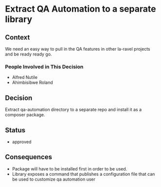 # Extract QA Automation to a separate library

## Context

We need an easy way to pull in the QA features in other la-ravel projects and be ready ready go.

### People Involved in This Decision

- Alfred Nutile
- Ahimbisibwe Roland

## Decision

Extract qa-automation directory to a separate repo and install it as a composer package.

## Status

- approved

## Consequences

- Package will have to be installed first in order to be used.
- Library exposes a command that publishes a configuration file that can be used to customize qa automation user
